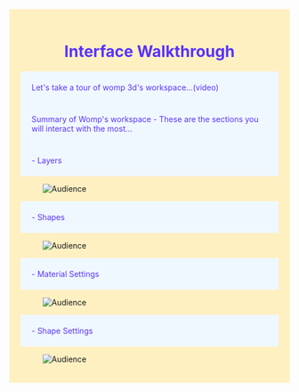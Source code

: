 <div style="background-color:#fff0c2; padding: 20px;">
<div style="background-image: url('./images3d/clouds.png'); background-size: cover; padding: 0px; text-align: center;">
    <h1 style="color:#5833ff;">Interface Walkthrough</h1>
</div>

<div style="background-color: #f0f8ff; padding: 20px;">
  <span style="color:#5833ff;">Let's take a tour of womp 3d's workspace...(video) </span>

</div>

<div style="background-color: #f0f8ff; padding: 20px;">
  <span style="color:#5833ff;">Summary of Womp's workspace - These are the sections you will interact with the most...</span>

</div>

<div style="background-color: #f0f8ff; padding: 20px;">
  <span style="color:#5833ff;">- Layers</span>

</div>


<figure>
          <img src="./images3d/layer.png" alt="Audience">
          
</figure>

<div style="background-color: #f0f8ff; padding: 20px;">
  <span style="color:#5833ff;">- Shapes</span>

</div>

<figure>
          <img src="./images3d/shapes.png" alt="Audience">
          
</figure>

<div style="background-color: #f0f8ff; padding: 20px;">
  <span style="color:#5833ff;">- Material Settings</span>

</div>

<figure>
          <img src="./images3d/material.png" alt="Audience">
          
</figure>

<div style="background-color: #f0f8ff; padding: 20px;">
  <span style="color:#5833ff;">- Shape Settings</span>

</div>

<figure>
          <img src="./images3d/shapesettings.png" alt="Audience">
          
</figure>







